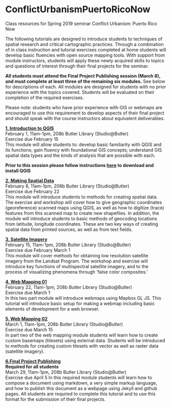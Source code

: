 # ConflictUrbanismPuertoRicoNow
Class resources for Spring 2019 seminar Conflict Urbanism: Puerto Rico Now

The following tutorials are designed to introduce students to techniques of spatial research and critical cartographic practices. Through a combination of in class instruction and tutorial exercises completed at home students will develop basic fluencies with open source mapping tools. With support from module instructors, students will apply these newly acquired skills to topics and questions of interest through their final projects for the seminar.

**All students must attend the Final Project Publishing session (March 8), and must complete at least three of the remaining six modules.** See below for descriptions of each. All modules are designed for students with no prior experience with the topics covered. Students will be evaluated on their completion of the required exercises.

Please note: students who have prior experience with GIS or webmaps are encouraged to use this requirement to develop aspects of their final project and should speak with the course instructors about equivalent deliverables.

**[1. Introduction to QGIS](https://github.com/CenterForSpatialResearch/ConflictUrbanismPuertoRicoNow_Tutorials/blob/master/01_IntroToQGIS.md)**  
February 1, 11am-1pm, 208b Butler Library (Studio@Butler)  
Exercise due February 15  
This module will allow students to: develop basic familiarity with QGIS and its functions; gain fluency with foundational GIS concepts; understand GIS spatial data types and the kinds of analysis that are possible with each.

**Prior to this session please follow instructions [here](https://github.com/CenterForSpatialResearch/ConflictUrbanismPuertoRicoNow_Tutorials/blob/master/00_DownloadingQGIS.md) to download and install QGIS**

**[2. Making Spatial Data](https://github.com/CenterForSpatialResearch/ConflictUrbanismPuertoRicoNow_Tutorials/blob/master/02_MakingSpatialData.md)**  
February 8, 11am-1pm, 208b Butler Library (Studio@Butler)  
Exercise due February 22  
This module will introduce students to methods for creating spatial data. The exercise and workshop will cover how to give geographic coordinates (georeference) scanned maps using QGIS, as well as how to digitize (trace) features from this scanned map to create new shapefiles. In addition, the module will introduce students to basic methods of geocoding locations from latitude, longitude coordinates. These are two key ways of creating spatial data from printed sources, as well as from text fields.

**[3. Satellite Imagery](https://github.com/CenterForSpatialResearch/ConflictUrbanismPuertoRicoNow_Tutorials/blob/master/03_UsingSatelliteImagery.md)**  
February 15, 11am-1pm, 208b Butler Library (Studio@Butler)  
Exercise due February March 1  
This module will cover methods for obtaining low resolution satellite imagery from the Landsat Program. The workshop and exercise will introduce key functions of multispectral satellite imagery, and to the process of visualizing phenomena through 'false color composites.'

**[4. Web Mapping 01](https://github.com/CenterForSpatialResearch/ConflictUrbanismPuertoRicoNow_Tutorials/blob/master/04_WebMapping1.md)**  
February 22, 11am-1pm, 208b Butler Library (Studio@Butler)  
Exercise due March 1  
In this two part module will introduce webmaps using Mapbox GL JS. This tutorial will introduce basic setup for making a webmap including basic elements of development for a web browser. 

**[5. Web Mapping 02](https://github.com/CenterForSpatialResearch/ConflictUrbanismPuertoRicoNow_Tutorials/blob/master/05_WebMapping2.md)**  
March 1, 11am-1pm, 208b Butler Library (Studio@Butler)  
Exercise due March 15  
In part two of the web mapping module students will learn how to create custom basemaps (tilesets) using external data. Students will be introduced to methods for creating custom tilesets with vector as well as raster data (satellite imagery).


**[6.Final Project Publishing](https://github.com/CenterForSpatialResearch/conflict_urbanism_puerto_rico_now/blob/master/06_final_project_publishing.md)**  
**Required for all students**  
March 29, 11am-1pm, 208b Butler Library (Studio@Butler)  
Exercise due April 5
In this required module students will learn how to compose a document using markdown, a very simple markup language, and how to publish this document as a webpage using Jekyll and github pages. All students are required to complete this tutorial and to use this format for the submission of their final projects.
